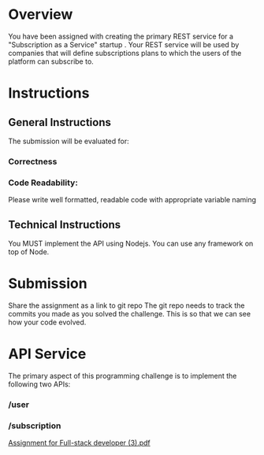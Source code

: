 # Overview
 You have been assigned with creating the primary REST
 service for a "Subscription as a Service" startup . Your
 REST service will be used by companies that will define
 subscriptions plans to which the users of the platform can
 subscribe to.
# Instructions
## General Instructions
The submission will be evaluated for:
### Correctness
### Code Readability: 
Please write well formatted,
readable code with appropriate variable naming
## Technical Instructions
You MUST implement the API using Nodejs. You can
use any framework on top of Node.

# Submission
Share the assignment as a link to git repo
The git repo needs to track the commits you made as
you solved the challenge. This is so that we can see
how your code evolved.

# API Service
The primary aspect of this programming challenge is to
implement the following two APIs: 
### /user
### /subscription


[Assignment for Full-stack developer (3).pdf](https://github.com/Maz0v/Wishup-Backend-Assignment/files/8159431/Assignment.for.Full-stack.developer.3.pdf)


